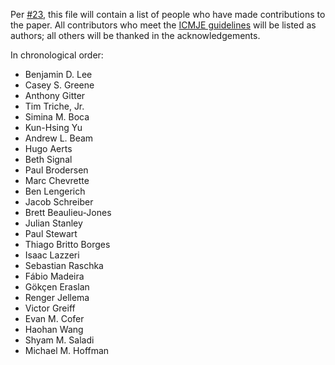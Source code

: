 Per [#23](https://github.com/Benjamin-Lee/deep-rules/issues/23), this file will
contain a list of people who have made contributions to the paper. All
contributors who meet the [ICMJE
guidelines](http://www.icmje.org/recommendations/browse/roles-and-responsibilities/defining-the-role-of-authors-and-contributors.html)
will be listed as authors; all others will be thanked in the acknowledgements.

In chronological order:

- Benjamin D. Lee
- Casey S. Greene
- Anthony Gitter
- Tim Triche, Jr.
- Simina M. Boca
- Kun-Hsing Yu
- Andrew L. Beam
- Hugo Aerts
- Beth Signal
- Paul Brodersen
- Marc Chevrette
- Ben Lengerich
- Jacob Schreiber
- Brett Beaulieu-Jones
- Julian Stanley
- Paul Stewart
- Thiago Britto Borges
- Isaac Lazzeri
- Sebastian Raschka
- Fábio Madeira
- Gökçen Eraslan
- Renger Jellema
- Victor Greiff
- Evan M. Cofer
- Haohan Wang
- Shyam M. Saladi
- Michael M. Hoffman
